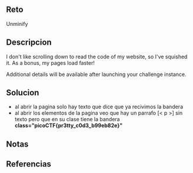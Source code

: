 
## Reto
Unminify

## Descripcion
I don't like scrolling down to read the code of my website, so I've squished it. As a bonus, my pages load faster!

Additional details will be available after launching your challenge instance.

## Solucion
- al abrir la pagina solo hay texto que dice que ya recivimos la bandera
- al abrir los elementos de la pagina veo que hay un parrafo [< p >]  sin texto pero que en su clase tiene la bandera **class="picoCTF{pr3tty_c0d3_b99eb82e}"**

## Notas

## Referencias
